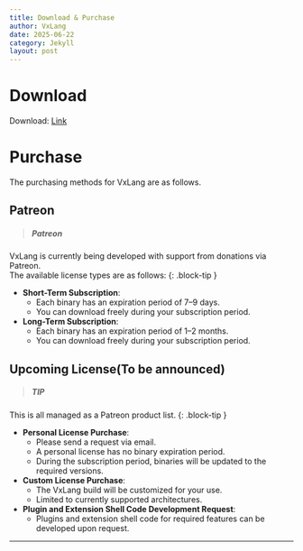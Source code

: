 ```yaml
---
title: Download & Purchase
author: VxLang
date: 2025-06-22
category: Jekyll
layout: post
---
```


# Download

Download: [Link](https://www.patreon.com/posts/full-version-110576267)

# Purchase

The purchasing methods for VxLang are as follows.

## Patreon

> ##### Patreon
> 
VxLang is currently being developed with support from donations via Patreon.   
The available license types are as follows:
{: .block-tip }

- **Short-Term Subscription**: 
  - Each binary has an expiration period of 7–9 days.
  - You can download freely during your subscription period.
- **Long-Term Subscription**: 
  - Each binary has an expiration period of 1–2 months.
  - You can download freely during your subscription period.

## Upcoming License(To be announced)

> ##### TIP
> 
This is all managed as a Patreon product list.
{: .block-tip }

- **Personal License Purchase**:
  - Please send a request via email.
  - A personal license has no binary expiration period.
  - During the subscription period, binaries will be updated to the required versions.
- **Custom License Purchase**:
  - The VxLang build will be customized for your use.
  - Limited to currently supported architectures.
- **Plugin and Extension Shell Code Development Request**:
  - Plugins and extension shell code for required features can be developed upon request.

---